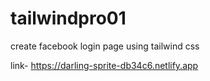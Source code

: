 # tailwindpro01


create facebook login page using tailwind css 



link- https://darling-sprite-db34c6.netlify.app
